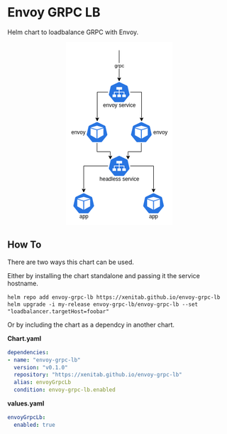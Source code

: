 # Envoy GRPC LB
Helm chart to loadbalance GRPC with Envoy.

<p align="center">
  <img src="./assets/architecture.png">
</p>

## How To
There are two ways this chart can be used.

Either by installing the chart standalone and passing it the service hostname.
```shell
helm repo add envoy-grpc-lb https://xenitab.github.io/envoy-grpc-lb
helm upgrade -i my-release envoy-grpc-lb/envoy-grpc-lb --set "loadbalancer.targetHost=foobar"
```

Or by including the chart as a dependcy in another chart.

**Chart.yaml**
```yaml
dependencies:
- name: "envoy-grpc-lb"
  version: "v0.1.0"
  repository: "https://xenitab.github.io/envoy-grpc-lb"
  alias: envoyGrpcLb
  condition: envoy-grpc-lb.enabled
```

**values.yaml**
```yaml
envoyGrpcLb:
  enabled: true
```
